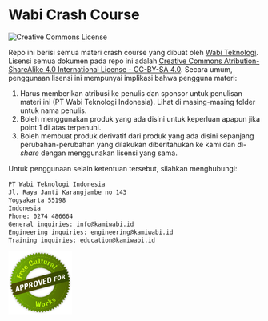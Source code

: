 # Wabi Crash Course 

![Creative Commons License](https://i.creativecommons.org/l/by-sa/4.0/88x31.png)

Repo ini berisi semua materi crash course yang dibuat oleh [Wabi Teknologi](http://kamiwabi.id). Lisensi semua dokumen pada repo ini adalah [Creative Commons Atribution-ShareAlike 4.0 International License - CC-BY-SA 4.0](http://creativecommons.org/licenses/by-sa/4.0/). Secara umum, penggunaan lisensi ini mempunyai implikasi bahwa pengguna materi:

1.  Harus memberikan atribusi ke penulis dan sponsor untuk penulisan materi ini (PT Wabi Teknologi Indonesia). Lihat di masing-masing folder untuk nama penulis.
2.  Boleh menggunakan produk yang ada disini untuk keperluan apapun jika point 1 di atas terpenuhi.
2.  Boleh membuat produk derivatif dari produk yang ada disini sepanjang perubahan-perubahan yang dilakukan diberitahukan ke kami dan di-*share* dengan menggunakan lisensi yang sama.

Untuk penggunaan selain ketentuan tersebut, silahkan menghubungi:

```
PT Wabi Teknologi Indonesia
Jl. Raya Janti Karangjambe no 143
Yogyakarta 55198
Indonesia
Phone: 0274 486664
General inquiries: info@kamiwabi.id
Engineering inquiries: engineering@kamiwabi.id
Training inquiries: education@kamiwabi.id
```

![Free Culture](free-culture.png)
